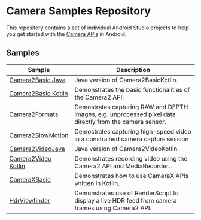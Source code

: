 # Camera Samples Repository

This repository contains a set of individual Android Studio projects to help you get
started with the [Camera APIs](https://developer.android.com/guide/topics/media/camera) in Android.

## Samples

| Sample 			    		| Description  |
| --------------------------------------------- | ------------------------------------ |
| [Camera2Basic Java](Camera2BasicJava)  	| Java version of Camera2BasicKotlin.  |
| [Camera2Basic Kotlin](Camera2BasicKotlin)	| Demonstrates the basic functionalities of the Camera2 API.  |
| [Camera2Formats](Camera2Formats) 		| Demostrates capturing RAW and DEPTH images, e.g. unprocessed pixel data directly from the camera sensor.  |
| [Camera2SlowMotion](Camera2SlowMotion)    	| Demostrates capturing high-speed video in a constrained camera capture session  |
| [Camera2VideoJava](Camera2VideoJava)		| Java version of Camera2VideoKotlin.  |
| [Camera2Video Kotlin](Camera2VideoKotlin)	| Demonstrates recording video using the Camera2 API and MediaRecorder.  |
| [CameraXBasic](CameraXBasic)  		| Demonstrates how to use CameraX APIs written in Kotlin.  |
| [HdrViewfinder](HdrViewfinder)  		| Demonstrates use of RenderScript to display a live HDR feed from camera frames using Camera2 API.  |

